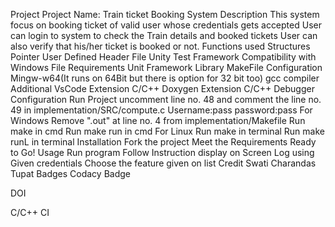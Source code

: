 Project
Project Name: Train ticket Booking System
Description
This system focus on booking ticket of valid user whose credentials gets accepted
User can login to system to check the Train details and booked tickets
User can also verify that his/her ticket is booked or not.
Functions used
Structures
Pointer
User Defined Header File
Unity Test Framework
Compatibility with Windows
File
Requirements
Unit Framework Library
MakeFile Configuration
Mingw-w64(It runs on 64Bit but there is option for 32 bit too)
gcc compiler
Additional VsCode
Extension C/C++
Doxygen Extension
C/C++ Debugger Configuration
Run Project
uncomment line no. 48 and comment the line no. 49 in implementation/SRC/compute.c
Username:pass
password:pass
For Windows
Remove ".out" at line no. 4 from implementation/Makefile
Run make in cmd
Run make run in cmd
For Linux
Run make in terminal
Run make runL in terminal
Installation
Fork the project
Meet the Requirements
Ready to Go!
Usage
Run program
Follow Instruction display on Screen
Log using Given credentials
Choose the feature given on list
Credit
Swati Charandas Tupat
Badges
Codacy Badge

DOI

C/C++ CI
